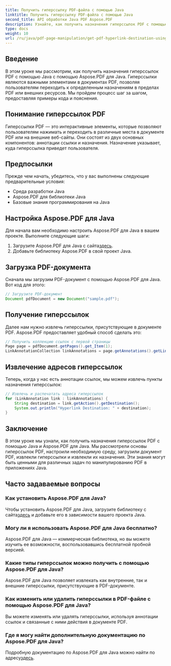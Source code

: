 ```yaml
---
title: Получить гиперссылку PDF-файла с помощью Java
linktitle: Получить гиперссылку PDF-файла с помощью Java
second_title: API обработки Java PDF Aspose.PDF
description: Узнайте, как получить назначения гиперссылок PDF с помощью Java с Aspose.PDF для Java. Изучите пошаговое руководство с примерами кода в этом всеобъемлющем руководстве.
type: docs
weight: 10
url: /ru/java/pdf-page-manipulation/get-pdf-hyperlink-destination-using-java/
---
```


## Введение

В этом уроке мы рассмотрим, как получить назначения гиперссылок PDF с помощью Java с помощью Aspose.PDF для Java. Гиперссылки являются важными элементами в документах PDF, позволяя пользователям переходить к определенным назначениям в пределах PDF или внешних ресурсов. Мы пройдем процесс шаг за шагом, предоставляя примеры кода и пояснения.

## Понимание гиперссылок PDF

Гиперссылки PDF — это интерактивные элементы, которые позволяют пользователям нажимать и переходить в различные места в документе PDF или на внешние веб-сайты. Они состоят из двух основных компонентов: аннотации ссылки и назначения. Назначение указывает, куда гиперссылка приведет пользователя.

## Предпосылки

Прежде чем начать, убедитесь, что у вас выполнены следующие предварительные условия:
- Среда разработки Java
- Aspose.PDF для библиотеки Java
- Базовые знания программирования на Java

## Настройка Aspose.PDF для Java

Для начала вам необходимо настроить Aspose.PDF для Java в вашем проекте. Выполните следующие шаги:
1.  Загрузите Aspose.PDF для Java с сайта[здесь](https://releases.aspose.com/pdf/java/).
2. Добавьте библиотеку Aspose.PDF в свой проект Java.

## Загрузка PDF-документа

Сначала мы загрузим PDF-документ с помощью Aspose.PDF для Java. Вот код для этого:

```java
// Загрузите PDF-документ
Document pdfDocument = new Document("sample.pdf");
```

## Получение гиперссылок

Далее нам нужно извлечь гиперссылки, присутствующие в документе PDF. Aspose.PDF предоставляет удобный способ сделать это:

```java
// Получить коллекцию ссылок с первой страницы
Page page = pdfDocument.getPages().get_Item(1);
LinkAnnotationCollection linkAnnotations = page.getAnnotations().getLinkAnnotations();
```

## Извлечение адресов гиперссылок

Теперь, когда у нас есть аннотации ссылок, мы можем извлечь пункты назначения гиперссылок:

```java
// Извлечь и распечатать адреса гиперссылок
for (LinkAnnotation link : linkAnnotations) {
    String destination = link.getAction().getDestination();
    System.out.println("Hyperlink Destination: " + destination);
}
```

## Заключение

В этом уроке мы узнали, как получить назначения гиперссылок PDF с помощью Java и Aspose.PDF для Java. Мы рассмотрели основы гиперссылок PDF, настроили необходимую среду, загрузили документ PDF, извлекли гиперссылки и извлекли их назначения. Эти знания могут быть ценными для различных задач по манипулированию PDF в приложениях Java.

## Часто задаваемые вопросы

### Как установить Aspose.PDF для Java?

 Чтобы установить Aspose.PDF для Java, загрузите библиотеку с сайта[здесь](https://releases.aspose.com/pdf/java/) и добавьте его в зависимости вашего проекта Java.

### Могу ли я использовать Aspose.PDF для Java бесплатно?

Aspose.PDF для Java — коммерческая библиотека, но вы можете изучить ее возможности, воспользовавшись бесплатной пробной версией.

### Какие типы гиперссылок можно получить с помощью Aspose.PDF для Java?

Aspose.PDF для Java позволяет извлекать как внутренние, так и внешние гиперссылки, присутствующие в PDF-документе.

### Как изменить или удалить гиперссылки в PDF-файле с помощью Aspose.PDF для Java?

Вы можете изменять или удалять гиперссылки, используя аннотации ссылок и связанные с ними действия в документе PDF.

### Где я могу найти дополнительную документацию по Aspose.PDF для Java?

 Подробную документацию по Aspose.PDF для Java можно найти по адресу[здесь](https://reference.aspose.com/pdf/java/).